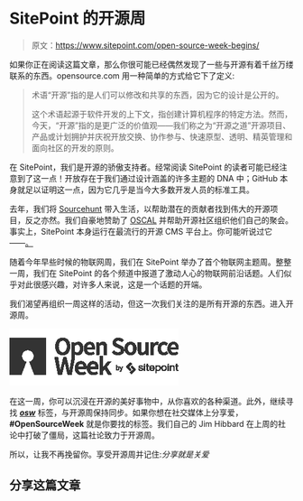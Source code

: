 # SitePoint 的开源周

> 原文：<https://www.sitepoint.com/open-source-week-begins/>

如果你正在阅读这篇文章，那么你很可能已经偶然发现了一些与开源有着千丝万缕联系的东西。opensource.com 用一种简单的方式给它下了定义:

> 术语“开源”指的是人们可以修改和共享的东西，因为它的设计是公开的。
> 
> 这个术语起源于软件开发的上下文，指创建计算机程序的特定方法。然而，今天，“开源”指的是更广泛的价值观——我们称之为“开源之道”开源项目、产品或计划拥护并庆祝开放交换、协作参与、快速原型、透明、精英管理和面向社区的开发的原则。

在 SitePoint，我们是开源的骄傲支持者。经常阅读 SitePoint 的读者可能已经注意到了这一点！开放存在于我们通过设计涵盖的许多主题的 DNA 中；GitHub 本身就足以证明这一点，因为它几乎是当今大多数开发人员的标准工具。

去年，我们将 [Sourcehunt](https://www.sitepoint.com/sourcehunt-open-source-week-edition/) 带入生活，以帮助潜在的贡献者找到伟大的开源项目，反之亦然。我们自豪地赞助了 [OSCAL](http://oscal.openlabs.cc) 并帮助开源社区组织他们自己的聚会。事实上，SitePoint 本身运行在最流行的开源 CMS 平台上。你可能听说过它——[。](http://wordpress.org/)

随着今年早些时候的物联网周，我们在 SitePoint 举办了首个物联网主题周。整整一周，我们在 SitePoint 的各个频道中报道了激动人心的物联网前沿话题。人们似乎对此很感兴趣，对许多人来说，这是一个话题的开端。

我们渴望再组织一周这样的活动，但这一次我们关注的是所有开源的东西。进入开源周。

![Open Source Week](img/31a22f613e5e7d0c22f753b2e51b5549.png)

在这一周，你可以沉浸在开源的美好事物中，从你喜欢的各种渠道。此外，继续寻找 ***[osw](https://www.sitepoint.com/blog/)*** 标签，与开源周保持同步。如果你想在社交媒体上分享爱， **#OpenSourceWeek** 就是你要找的标签。我们自己的 Jim Hibbard 在上周的社论中打破了僵局，这篇社论致力于开源周。

所以，让我不再挽留你。享受开源周并记住:*分享就是关爱*

## 分享这篇文章